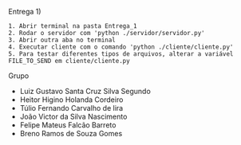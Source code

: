 Entrega 1)
    
    1. Abrir terminal na pasta Entrega_1
    2. Rodar o servidor com 'python ./servidor/servidor.py'
    3. Abrir outra aba no terminal
    4. Executar cliente com o comando 'python ./cliente/cliente.py'
    5. Para testar diferentes tipos de arquivos, alterar a variável FILE_TO_SEND em cliente/cliente.py

Grupo
- Luiz Gustavo Santa Cruz Silva Segundo  <lgscss>
- Heitor Higino Holanda Cordeiro         <hhhc>
- Túlio Fernando Carvalho de lira        <tfcl>
- João Victor da Silva Nascimento        <jvsn2>
- Felipe Mateus Falcão Barreto           <fmfb>
- Breno Ramos de Souza Gomes             <brsg>
